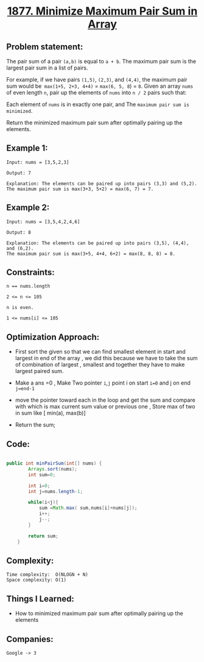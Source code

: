 <h1 align="center"><a href="https://leetcode.com/problems/minimize-maximum-pair-sum-in-array/description/" target="_blank">1877. Minimize Maximum Pair Sum in Array</a></h1>

## Problem statement:
The pair sum of a pair `(a,b)` is equal to `a + b`. The maximum pair sum is the largest pair sum in a list of pairs.

For example, if we have pairs `(1,5)`, `(2,3)`, and `(4,4)`, the maximum pair sum would be` max(1+5, 2+3, 4+4)` = `max(6, 5, 8`) = `8`.
Given an array `nums` of even length `n`, pair up the elements of `nums` into `n / 2` pairs such that:

Each element of `nums` is in exactly one pair, and
The `maximum pair sum is minimized`.

Return the minimized maximum pair sum after optimally pairing up the elements.

## Example 1:

```
Input: nums = [3,5,2,3]

Output: 7

Explanation: The elements can be paired up into pairs (3,3) and (5,2).
The maximum pair sum is max(3+3, 5+2) = max(6, 7) = 7.
```

## Example 2:

```
Input: nums = [3,5,4,2,4,6]

Output: 8

Explanation: The elements can be paired up into pairs (3,5), (4,4), and (6,2).
The maximum pair sum is max(3+5, 4+4, 6+2) = max(8, 8, 8) = 8.

```

## Constraints:

```
n == nums.length

2 <= n <= 105

n is even.

1 <= nums[i] <= 105
```


 

## Optimization Approach:

- First sort the given so that we can find smallest element in start and largest in end of the array ,
  we did this because we have to take the sum of combination of largest , smallest and together they have to
  make largest paired sum.
  
- Make a ans =0 , Make Two pointer `i`,`j` point i on start `i=0` and j on end `j=end-1`
   
- move the pointer toward each in the loop and get the sum and compare with which is max current sum value or previous one  , Store max of two in sum
  like [ min(a), max(b)]
  
- Return the sum;



## Code: 

```java

public int minPairSum(int[] nums) {
        Arrays.sort(nums);
        int sum=0;

        int i=0;
        int j=nums.length-1;

        while(i<j){
            sum =Math.max( sum,nums[i]+nums[j]);
            i++;
            j--;
        }

        return sum;
    }

```







## Complexity:

```
Time complexity:  O(NLOGN + N)
Space complexity: O(1)
```

## Things I Learned:

- How to minimized maximum pair sum after optimally pairing up the elements
  


## Companies:

```
Google -> 3
```





